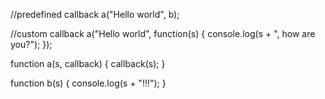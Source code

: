 
//predefined callback
a("Hello world", b);

//custom callback
a("Hello world", function(s) {
	console.log(s + ", how are you?");
});


function a(s, callback) {
	callback(s);
}

function b(s) {
	console.log(s + "!!!");
}

